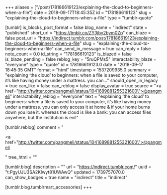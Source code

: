 +++
aliases = ["/post/178186619123/explaining-the-cloud-to-beginners-when-a-file"]
date = 2018-09-17T18:45:35Z
id = "178186619123"
slug = "explaining-the-cloud-to-beginners-when-a-file"
type = "tumblr-quote"

[tumblr]
is_blocks_post_format = false
blog_name = "indirect"
state = "published"
short_url = "https://tmblr.co/ZY3jby2bym0Zp"
can_blaze = false
post_url = "https://indirect.tumblr.com/post/178186619123/explaining-the-cloud-to-beginners-when-a-file"
slug = "explaining-the-cloud-to-beginners-when-a-file"
can_send_in_message = true
can_reply = false
note_count = 0.0
id_string = "178186619123"
is_blazed = false
is_blaze_pending = false
reblog_key = "5ruQPMs5"
interactability_blaze = "everyone"
type = "quote"
id = 178186619123.0
date = "2018-09-17 18:45:35 GMT"
format = "html"
timestamp = 1537209935.0
summary = "explaining ‘the cloud’ to beginners: when a file is saved to your computer, it’s like having money under a mattress. you can..."
should_open_in_legacy = true
can_like = false
can_reblog = false
display_avatar = true
source = "<a href=\"http://twitter.com/pangmeli/status/1041689881255321600\">@pangmeli</a>"
interactability_reblog = "everyone"
text = "explaining &lsquo;the cloud&rsquo; to beginners: when a file is saved to your computer, it&rsquo;s like having money under a mattress. you can only access it at home &amp; if your home burns down you lose it. whereas the cloud is like a bank: you can access files anywhere, but the institution is evil"

[tumblr.reblog]
comment = "<p><a href=\"http://twitter.com/pangmeli/status/1041689881255321600\">@pangmeli</a></p>"
tree_html = ""

[tumblr.blog]
description = ""
url = "https://indirect.tumblr.com/"
uuid = "t:PgyUJU3SA2Klwyt81UWAwQ"
updated = 1739757070.0
can_show_badges = true
name = "indirect"
title = "indirect"

[tumblr.blog.tumblrmart_accessories]
+++
